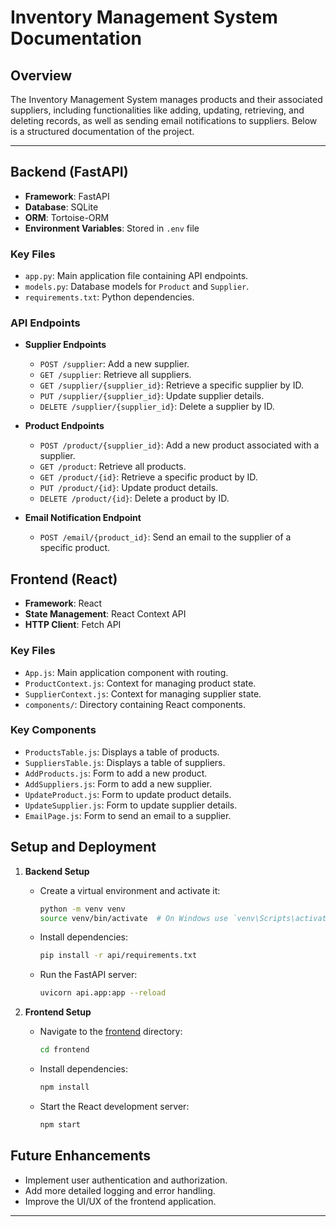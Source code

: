 # Inventory Management System Documentation

## Overview

The Inventory Management System manages products and their associated suppliers, including functionalities like adding, updating, retrieving, and deleting records, as well as sending email notifications to suppliers. Below is a structured documentation of the project.

---


## Backend (FastAPI)
- **Framework**: FastAPI
- **Database**: SQLite
- **ORM**: Tortoise-ORM
- **Environment Variables**: Stored in `.env` file

### Key Files
- `app.py`: Main application file containing API endpoints.
- `models.py`: Database models for `Product` and `Supplier`.
- `requirements.txt`: Python dependencies.

### API Endpoints
- **Supplier Endpoints**
  - `POST /supplier`: Add a new supplier.
  - `GET /supplier`: Retrieve all suppliers.
  - `GET /supplier/{supplier_id}`: Retrieve a specific supplier by ID.
  - `PUT /supplier/{supplier_id}`: Update supplier details.
  - `DELETE /supplier/{supplier_id}`: Delete a supplier by ID.

- **Product Endpoints**
  - `POST /product/{supplier_id}`: Add a new product associated with a supplier.
  - `GET /product`: Retrieve all products.
  - `GET /product/{id}`: Retrieve a specific product by ID.
  - `PUT /product/{id}`: Update product details.
  - `DELETE /product/{id}`: Delete a product by ID.

- **Email Notification Endpoint**
  - `POST /email/{product_id}`: Send an email to the supplier of a specific product.

## Frontend (React)
- **Framework**: React
- **State Management**: React Context API
- **HTTP Client**: Fetch API

### Key Files
- `App.js`: Main application component with routing.
- `ProductContext.js`: Context for managing product state.
- `SupplierContext.js`: Context for managing supplier state.
- `components/`: Directory containing React components.

### Key Components
- `ProductsTable.js`: Displays a table of products.
- `SuppliersTable.js`: Displays a table of suppliers.
- `AddProducts.js`: Form to add a new product.
- `AddSuppliers.js`: Form to add a new supplier.
- `UpdateProduct.js`: Form to update product details.
- `UpdateSupplier.js`: Form to update supplier details.
- `EmailPage.js`: Form to send an email to a supplier.

## Setup and Deployment
1. **Backend Setup**
   - Create a virtual environment and activate it:
     ```sh
     python -m venv venv
     source venv/bin/activate  # On Windows use `venv\Scripts\activate`
     ```
   - Install dependencies:
     ```sh
     pip install -r api/requirements.txt
     ```
   - Run the FastAPI server:
     ```sh
     uvicorn api.app:app --reload
     ```

2. **Frontend Setup**
   - Navigate to the [frontend](http://_vscodecontentref_/23) directory:
     ```sh
     cd frontend
     ```
   - Install dependencies:
     ```sh
     npm install
     ```
   - Start the React development server:
     ```sh
     npm start
     ```

## Future Enhancements
- Implement user authentication and authorization.
- Add more detailed logging and error handling.
- Improve the UI/UX of the frontend application.
---


